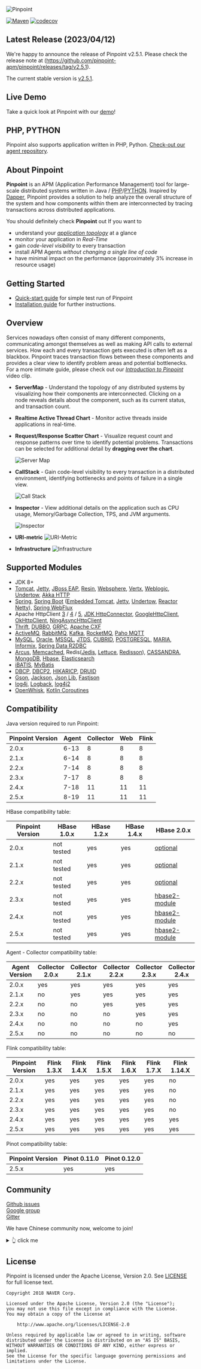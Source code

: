 

![Pinpoint](web/psd/logo.png)

[![Maven](https://img.shields.io/github/actions/workflow/status/pinpoint-apm/pinpoint/maven.yml?branch=master&label=build&logo=github)](https://github.com/pinpoint-apm/pinpoint/actions?query=workflow%3AMaven)
[![codecov](https://codecov.io/gh/pinpoint-apm/pinpoint/branch/master/graph/badge.svg)](https://codecov.io/gh/pinpoint-apm/pinpoint)

## Latest Release (2023/04/12)

We're happy to announce the release of Pinpoint v2.5.1.
Please check the release note at (https://github.com/pinpoint-apm/pinpoint/releases/tag/v2.5.1).

The current stable version is [v2.5.1](https://github.com/pinpoint-apm/pinpoint/releases/tag/v2.5.1).

## Live Demo

Take a quick look at Pinpoint with our [demo](http://125.209.240.10:10123/main/ApiGateway@SPRING_BOOT/5m?inbound=1&outbound=4&wasOnly=false&bidirectional=false)!

## PHP, PYTHON

Pinpoint also supports application written in PHP, Python. [Check-out our agent repository](https://github.com/pinpoint-apm/pinpoint-c-agent).

## About Pinpoint

**Pinpoint** is an APM (Application Performance Management) tool for large-scale distributed systems written in Java / [PHP](https://github.com/pinpoint-apm/pinpoint-c-agent)/[PYTHON]((https://github.com/pinpoint-apm/pinpoint-c-agent)).
Inspired by [Dapper](http://research.google.com/pubs/pub36356.html "Google Dapper"),
Pinpoint provides a solution to help analyze the overall structure of the system and how components within them are interconnected by tracing transactions across distributed applications.

You should definitely check **Pinpoint** out If you want to

* understand your *[application topology](https://pinpoint-apm.gitbook.io/pinpoint/want-a-quick-tour/overview)* at a glance
* monitor your application in *Real-Time*
* gain *code-level visibility* to every transaction
* install APM Agents *without changing a single line of code*
* have minimal impact on the performance (approximately 3% increase in resource usage)

## Getting Started
 * [Quick-start guide](https://pinpoint-apm.gitbook.io/pinpoint/getting-started/quickstart) for simple test run of Pinpoint
 * [Installation guide](https://pinpoint-apm.gitbook.io/pinpoint/getting-started/installation) for further instructions.
 
## Overview
Services nowadays often consist of many different components, communicating amongst themselves as well as making API calls to external services. How each and every transaction gets executed is often left as a blackbox. Pinpoint traces transaction flows between these components and provides a clear view to identify problem areas and potential bottlenecks.<br/>
For a more intimate guide, please check out our *[Introduction to Pinpoint](https://pinpoint-apm.gitbook.io/pinpoint/#want-a-quick-tour)* video clip.

* **ServerMap** - Understand the topology of any distributed systems by visualizing how their components are interconnected. Clicking on a node reveals details about the component, such as its current status, and transaction count.
* **Realtime Active Thread Chart** - Monitor active threads inside applications in real-time.
* **Request/Response Scatter Chart** - Visualize request count and response patterns over time to identify potential problems. Transactions can be selected for additional detail by **dragging over the chart**.

  ![Server Map](doc/images/ss_server-map.png)

* **CallStack** - Gain code-level visibility to every transaction in a distributed environment, identifying bottlenecks and points of failure in a single view.

  ![Call Stack](doc/images/ss_call-stack.png)

* **Inspector** - View additional details on the application such as CPU usage, Memory/Garbage Collection, TPS, and JVM arguments.

  ![Inspector](doc/images/ss_inspector.png)

* **URI-metric**
  ![URI-Metric](doc/images/ss-uri-metric.png)

* **Infrastructure**
  ![Infrastructure](doc/images/ss-Infrastructure-metric.png)

## Supported Modules
* JDK 8+
* [Tomcat](https://github.com/pinpoint-apm/pinpoint/tree/master/plugins/tomcat), [Jetty](https://github.com/pinpoint-apm/pinpoint/tree/master/plugins/jetty), [JBoss EAP](https://github.com/pinpoint-apm/pinpoint/tree/master/plugins/jboss), [Resin](https://github.com/pinpoint-apm/pinpoint/tree/master/plugins/resin), [Websphere](https://github.com/pinpoint-apm/pinpoint/tree/master/plugins/websphere), [Vertx](https://github.com/pinpoint-apm/pinpoint/tree/master/plugins/vertx), [Weblogic](https://github.com/pinpoint-apm/pinpoint/tree/master/plugins/weblogic), [Undertow](https://github.com/pinpoint-apm/pinpoint/tree/master/plugins/undertow), [Akka HTTP](https://github.com/pinpoint-apm/pinpoint/tree/master/plugins/akka-http)
* [Spring](https://github.com/pinpoint-apm/pinpoint/tree/master/plugins/spring), [Spring Boot](https://github.com/pinpoint-apm/pinpoint/tree/master/plugins/spring-boot) ([Embedded Tomcat](https://github.com/pinpoint-apm/pinpoint/tree/master/plugins/tomcat), [Jetty](https://github.com/pinpoint-apm/pinpoint/tree/master/plugins/jetty), [Undertow](https://github.com/pinpoint-apm/pinpoint/tree/master/plugins/undertow), [Reactor Netty](https://github.com/pinpoint-apm/pinpoint/tree/master/plugins/reactor-netty)), [Spring WebFlux](https://github.com/pinpoint-apm/pinpoint/tree/master/plugins/spring-webflux)
* Apache HttpClient [3](https://github.com/pinpoint-apm/pinpoint/tree/master/plugins/httpclient3) / [4](https://github.com/pinpoint-apm/pinpoint/tree/master/plugins/httpclient4) / [5](https://github.com/pinpoint-apm/pinpoint/tree/master/plugins/httpclient5), [JDK HttpConnector](https://github.com/pinpoint-apm/pinpoint/tree/master/plugins/jdk-http), [GoogleHttpClient](https://github.com/pinpoint-apm/pinpoint/tree/master/plugins/google-httpclient), [OkHttpClient](https://github.com/pinpoint-apm/pinpoint/tree/master/plugins/okhttp), [NingAsyncHttpClient](https://github.com/pinpoint-apm/pinpoint/tree/master/plugins/ning-asynchttpclient)
* [Thrift](https://github.com/pinpoint-apm/pinpoint/tree/master/plugins/thrift), [DUBBO](https://github.com/pinpoint-apm/pinpoint/tree/master/plugins/dubbo), [GRPC](https://github.com/pinpoint-apm/pinpoint/tree/master/plugins/grpc), [Apache CXF](https://github.com/pinpoint-apm/pinpoint/tree/master/plugins/cxf)
* [ActiveMQ](https://github.com/pinpoint-apm/pinpoint/tree/master/plugins/activemq-client), [RabbitMQ](https://github.com/pinpoint-apm/pinpoint/tree/master/plugins/rabbitmq), [Kafka](https://github.com/pinpoint-apm/pinpoint/tree/master/plugins/kafka), [RocketMQ](https://github.com/pinpoint-apm/pinpoint/tree/master/plugins/rabbitmq), [Paho MQTT](https://github.com/pinpoint-apm/pinpoint/tree/master/plugins/paho-mqtt)
* [MySQL](https://github.com/pinpoint-apm/pinpoint/tree/master/plugins/mysql-jdbc), [Oracle](https://github.com/pinpoint-apm/pinpoint/tree/master/plugins/oracle-jdbc), [MSSQL](https://github.com/pinpoint-apm/pinpoint/tree/master/plugins/mssql-jdbc), [JTDS](https://github.com/pinpoint-apm/pinpoint/tree/master/plugins/jtds), [CUBRID](https://github.com/pinpoint-apm/pinpoint/tree/master/plugins/cubrid-jdbc), [POSTGRESQL](https://github.com/pinpoint-apm/pinpoint/tree/master/plugins/postgresql-jdbc), [MARIA](https://github.com/pinpoint-apm/pinpoint/tree/master/plugins/mariadb-jdbc), [Informix](https://github.com/pinpoint-apm/pinpoint/tree/master/plugins/informix-jdbc), [Spring Data R2DBC](https://github.com/pinpoint-apm/pinpoint/tree/master/plugins/spring-data-r2dbc)
* [Arcus](https://github.com/pinpoint-apm/pinpoint/tree/master/plugins/arcus), [Memcached](https://github.com/pinpoint-apm/pinpoint/tree/master/plugins/arcus), Redis([Jedis](https://github.com/pinpoint-apm/pinpoint/blob/master/plugins/redis), [Lettuce](https://github.com/pinpoint-apm/pinpoint/tree/master/plugins/redis-lettuce), [Redisson](https://github.com/pinpoint-apm/pinpoint/tree/master/plugins/redis-redisson)), [CASSANDRA](https://github.com/pinpoint-apm/pinpoint/tree/master/plugins/cassandra), [MongoDB](https://github.com/pinpoint-apm/pinpoint/tree/master/plugins/mongodb), [Hbase](https://github.com/pinpoint-apm/pinpoint/tree/master/plugins/hbase), [Elasticsearch](https://github.com/pinpoint-apm/pinpoint/tree/master/plugins/elasticsearch)
* [iBATIS](https://github.com/pinpoint-apm/pinpoint/tree/master/plugins/ibatis), [MyBatis](https://github.com/pinpoint-apm/pinpoint/tree/master/plugins/mybatis)
* [DBCP](https://github.com/pinpoint-apm/pinpoint/tree/master/plugins/dbcp), [DBCP2](https://github.com/pinpoint-apm/pinpoint/tree/master/plugins/dbcp2), [HIKARICP](https://github.com/pinpoint-apm/pinpoint/tree/master/plugins/hikaricp), [DRUID](https://github.com/pinpoint-apm/pinpoint/tree/master/plugins/druid)
* [Gson](https://github.com/pinpoint-apm/pinpoint/tree/master/plugins/gson), [Jackson](https://github.com/pinpoint-apm/pinpoint/tree/master/plugins/jackson), [Json Lib](https://github.com/pinpoint-apm/pinpoint/tree/master/plugins/json-lib), [Fastjson](https://github.com/pinpoint-apm/pinpoint/tree/master/plugins/fastjson)
* [log4j](https://github.com/pinpoint-apm/pinpoint/tree/master/plugins/log4j), [Logback](https://github.com/pinpoint-apm/pinpoint/tree/master/plugins/logback), [log4j2](https://github.com/pinpoint-apm/pinpoint/tree/master/plugins/log4j2)
* [OpenWhisk](https://github.com/pinpoint-apm/pinpoint/tree/master/plugins/openwhisk), [Kotlin Coroutines](https://github.com/pinpoint-apm/pinpoint/tree/master/plugins/kotlin-coroutines)

## Compatibility

Java version required to run Pinpoint:
<!-- <compatibilityJava.md> -->
| Pinpoint Version | Agent | Collector | Web | Flink |
|------------------|-------|-----------|-----|-------|
| 2.0.x            | 6-13  | 8         | 8   | 8     |
| 2.1.x            | 6-14  | 8         | 8   | 8     |
| 2.2.x            | 7-14  | 8         | 8   | 8     |
| 2.3.x            | 7-17  | 8         | 8   | 8     |
| 2.4.x            | 7-18  | 11        | 11  | 11    |
| 2.5.x            | 8-19  | 11        | 11  | 11    |

<!-- </compatibilityJava.md> -->
HBase compatibility table:
<!-- <compatibilityHbase.md> -->
| Pinpoint Version | HBase 1.0.x | HBase 1.2.x | HBase 1.4.x | HBase 2.0.x                                                                                                           |
|------------------|-------------|-------------|-------------|-----------------------------------------------------------------------------------------------------------------------|
| 2.0.x            | not tested  | yes         | yes         | [optional](https://pinpoint-apm.gitbook.io/pinpoint/documents/hbase-upgrade#do-you-like-to-use-hbase-2x-for-pinpoint) |
| 2.1.x            | not tested  | yes         | yes         | [optional](https://pinpoint-apm.gitbook.io/pinpoint/documents/hbase-upgrade#do-you-like-to-use-hbase-2x-for-pinpoint) |
| 2.2.x            | not tested  | yes         | yes         | [optional](https://pinpoint-apm.gitbook.io/pinpoint/documents/hbase-upgrade#do-you-like-to-use-hbase-2x-for-pinpoint) |
| 2.3.x            | not tested  | yes         | yes         | [hbase2-module](https://github.com/pinpoint-apm/pinpoint/tree/master/hbase2-module)                                   |
| 2.4.x            | not tested  | yes         | yes         | [hbase2-module](https://github.com/pinpoint-apm/pinpoint/tree/master/hbase2-module)                                   |
| 2.5.x            | not tested  | yes         | yes         | [hbase2-module](https://github.com/pinpoint-apm/pinpoint/tree/master/hbase2-module)                                   |

<!-- </compatibilityHbase.md> -->
Agent - Collector compatibility table:
<!-- <compatibilityPinpoint.md> -->
| Agent Version | Collector 2.0.x | Collector 2.1.x | Collector 2.2.x | Collector 2.3.x | Collector 2.4.x | Collector 2.5.x |
|---------------|-----------------|-----------------|-----------------|-----------------|-----------------|-----------------|
| 2.0.x         | yes             | yes             | yes             | yes             | yes             | yes             |
| 2.1.x         | no              | yes             | yes             | yes             | yes             | yes             |
| 2.2.x         | no              | no              | yes             | yes             | yes             | yes             |
| 2.3.x         | no              | no              | no              | yes             | yes             | yes             |
| 2.4.x         | no              | no              | no              | no              | yes             | yes             |
| 2.5.x         | no              | no              | no              | no              | no              | yes             |

<!-- </compatibilityPinpoint.md> -->
Flink compatibility table:
<!-- <compatibilityFlink.md> -->
| Pinpoint Version | Flink 1.3.X | Flink 1.4.X | Flink 1.5.X | Flink 1.6.X | Flink 1.7.X | Flink 1.14.X |
|------------------|-------------|-------------|-------------|-------------|-------------|--------------|
| 2.0.x            | yes         | yes         | yes         | yes         | yes         | no           |
| 2.1.x            | yes         | yes         | yes         | yes         | yes         | no           |
| 2.2.x            | yes         | yes         | yes         | yes         | yes         | no           |
| 2.3.x            | yes         | yes         | yes         | yes         | yes         | no           |
| 2.4.x            | yes         | yes         | yes         | yes         | yes         | yes          |
| 2.5.x            | yes         | yes         | yes         | yes         | yes         | yes          |
<!-- </compatibilityFlink.md> -->
Pinot compatibility table:
<!-- <compatibilityPinot.md> -->
| Pinpoint Version | Pinot 0.11.0 | Pinot 0.12.0 |
|------------------|--------------|--------------|
| 2.5.x            | yes          | yes          | 
<!-- </compatibilityPinot.md> -->

## Community

[Github issues](https://github.com/pinpoint-apm/pinpoint/issues)  
[Google group](https://groups.google.com/forum/#!forum/pinpoint_user)  
[Gitter](https://gitter.im/naver/pinpoint)  

We have Chinese community now, welcome to join!

<details>
  <summary> 👆 click me
</summary>

QQ Group1: 897594820 | QQ Group2: 812507584 | QQ Group3: 882020485| DING Group : 21981598
:----------------: |:----------------: | :-----------: | :-----------: 
![QQ Group1](doc/images/NAVERPinpoint.png) | ![QQ Group2](doc/images/NAVERPinpoint2.png)| ![QQ Group3](doc/images/NAVERPinpoint3.png)| ![DING Group](doc/images/NaverPinpoint交流群-DING.jpg)

</details>

## License
Pinpoint is licensed under the Apache License, Version 2.0.
See [LICENSE](LICENSE) for full license text.

```
Copyright 2018 NAVER Corp.

Licensed under the Apache License, Version 2.0 (the "License");
you may not use this file except in compliance with the License.
You may obtain a copy of the License at

    http://www.apache.org/licenses/LICENSE-2.0

Unless required by applicable law or agreed to in writing, software
distributed under the License is distributed on an "AS IS" BASIS,
WITHOUT WARRANTIES OR CONDITIONS OF ANY KIND, either express or implied.
See the License for the specific language governing permissions and
limitations under the License.
```

